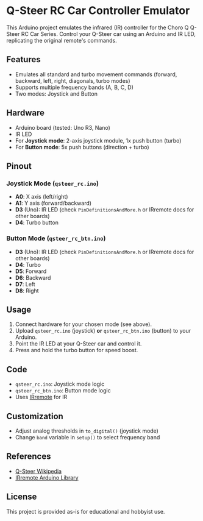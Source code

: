 # Q-Steer RC Car Controller Emulator

This Arduino project emulates the infrared (IR) controller for the Choro Q Q-Steer RC Car Series. Control your Q-Steer car using an Arduino and IR LED, replicating the original remote's commands.

## Features

- Emulates all standard and turbo movement commands (forward, backward, left, right, diagonals, turbo modes)
- Supports multiple frequency bands (A, B, C, D)
- Two modes: Joystick and Button

## Hardware

- Arduino board (tested: Uno R3, Nano)
- IR LED
- For **Joystick mode**: 2-axis joystick module, 1x push button (turbo)
- For **Button mode**: 5x push buttons (direction + turbo)

## Pinout

### Joystick Mode (`qsteer_rc.ino`)

- **A0**: X axis (left/right)
- **A1**: Y axis (forward/backward)
- **D3** (Uno): IR LED (check `PinDefinitionsAndMore.h` or IRremote docs for other boards)
- **D4**: Turbo button

### Button Mode (`qsteer_rc_btn.ino`)

- **D3** (Uno): IR LED (check `PinDefinitionsAndMore.h` or IRremote docs for other boards)
- **D4**: Turbo
- **D5**: Forward
- **D6**: Backward
- **D7**: Left
- **D8**: Right

## Usage

1. Connect hardware for your chosen mode (see above).
2. Upload `qsteer_rc.ino` (joystick) **or** `qsteer_rc_btn.ino` (button) to your Arduino.
3. Point the IR LED at your Q-Steer car and control it.
4. Press and hold the turbo button for speed boost.

## Code

- `qsteer_rc.ino`: Joystick mode logic
- `qsteer_rc_btn.ino`: Button mode logic
- Uses [IRremote](https://github.com/Arduino-IRremote/Arduino-IRremote) for IR

## Customization

- Adjust analog thresholds in `to_digital()` (joystick mode)
- Change `band` variable in `setup()` to select frequency band

## References

- [Q-Steer Wikipedia](https://en.wikipedia.org/wiki/Q-steer)
- [IRremote Arduino Library](https://github.com/Arduino-IRremote/Arduino-IRremote)

## License

This project is provided as-is for educational and hobbyist use.
